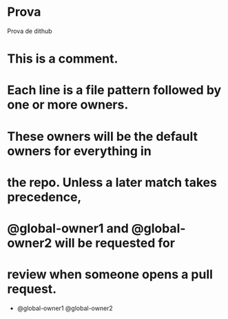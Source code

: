 # Prova
Prova de dithub
# This is a comment.
# Each line is a file pattern followed by one or more owners.
# These owners will be the default owners for everything in
# the repo. Unless a later match takes precedence,
# @global-owner1 and @global-owner2 will be requested for
# review when someone opens a pull request.
* @global-owner1 @global-owner2
